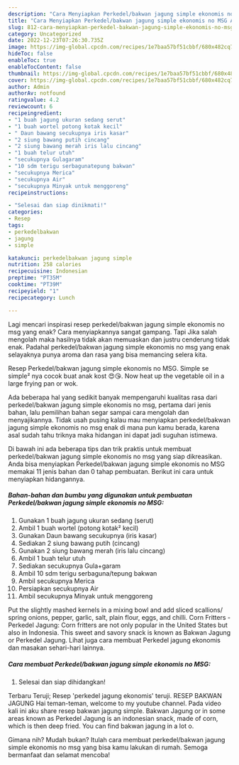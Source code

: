 ```yaml
---
description: "Cara Menyiapkan Perkedel/bakwan jagung simple ekonomis no MSG Anti Gagal"
title: "Cara Menyiapkan Perkedel/bakwan jagung simple ekonomis no MSG Anti Gagal"
slug: 812-cara-menyiapkan-perkedel-bakwan-jagung-simple-ekonomis-no-msg-anti-gagal
category: Uncategorized
date: 2022-12-23T07:26:30.735Z
image: https://img-global.cpcdn.com/recipes/1e7baa57bf51cbbf/680x482cq70/perkedelbakwan-jagung-simple-ekonomis-no-msg-foto-resep-utama.jpg
hideToc: false
enableToc: true
enableTocContent: false
thumbnail: https://img-global.cpcdn.com/recipes/1e7baa57bf51cbbf/680x482cq70/perkedelbakwan-jagung-simple-ekonomis-no-msg-foto-resep-utama.jpg
cover: https://img-global.cpcdn.com/recipes/1e7baa57bf51cbbf/680x482cq70/perkedelbakwan-jagung-simple-ekonomis-no-msg-foto-resep-utama.jpg
author: Admin
authorAv: notfound
ratingvalue: 4.2
reviewcount: 6
recipeingredient:
- "1 buah jagung ukuran sedang serut"
- "1 buah wortel potong kotak kecil"
- " Daun bawang secukupnya iris kasar"
- "2 siung bawang putih cincang"
- "2 siung bawang merah iris lalu cincang"
- "1 buah telur utuh"
- "secukupnya Gulagaram"
- "10 sdm terigu serbagunatepung bakwan"
- "secukupnya Merica"
- "secukupnya Air"
- "secukupnya Minyak untuk menggoreng"
recipeinstructions:

- "Selesai dan siap dinikmati!"
categories:
- Resep
tags:
- perkedelbakwan
- jagung
- simple

katakunci: perkedelbakwan jagung simple 
nutrition: 258 calories
recipecuisine: Indonesian
preptime: "PT35M"
cooktime: "PT39M"
recipeyield: "1"
recipecategory: Lunch

---
```



Lagi mencari inspirasi resep perkedel/bakwan jagung simple ekonomis no msg yang enak? Cara menyiapkannya sangat gampang. Tapi Jika salah mengolah maka hasilnya tidak akan memuaskan dan justru cenderung tidak enak. Padahal perkedel/bakwan jagung simple ekonomis no msg yang enak selayaknya punya aroma dan rasa yang bisa memancing selera kita.


Resep Perkedel/bakwan jagung simple ekonomis no MSG. Simple se simple² nya cocok buat anak kost 😍😘. Now heat up the vegetable oil in a large frying pan or wok.

Ada beberapa hal yang sedikit banyak mempengaruhi kualitas rasa dari perkedel/bakwan jagung simple ekonomis no msg, pertama dari jenis bahan, lalu pemilihan bahan segar sampai cara mengolah dan menyajikannya. Tidak usah pusing kalau mau menyiapkan perkedel/bakwan jagung simple ekonomis no msg enak di mana pun kamu berada, karena asal sudah tahu triknya maka hidangan ini dapat jadi suguhan istimewa.


Di bawah ini ada beberapa tips dan trik praktis untuk membuat perkedel/bakwan jagung simple ekonomis no msg yang siap dikreasikan. Anda bisa menyiapkan Perkedel/bakwan jagung simple ekonomis no MSG memakai 11 jenis bahan dan 0 tahap pembuatan. Berikut ini cara untuk menyiapkan hidangannya.

<!--inarticleads1-->

##### Bahan-bahan dan bumbu yang digunakan untuk pembuatan Perkedel/bakwan jagung simple ekonomis no MSG:

1. Gunakan 1 buah jagung ukuran sedang (serut)
1. Ambil 1 buah wortel (potong kotak² kecil)
1. Gunakan  Daun bawang secukupnya (iris kasar)
1. Sediakan 2 siung bawang putih (cincang)
1. Gunakan 2 siung bawang merah (iris lalu cincang)
1. Ambil 1 buah telur utuh
1. Sediakan secukupnya Gula+garam
1. Ambil 10 sdm terigu serbaguna/tepung bakwan
1. Ambil secukupnya Merica
1. Persiapkan secukupnya Air
1. Ambil secukupnya Minyak untuk menggoreng


Put the slightly mashed kernels in a mixing bowl and add sliced scallions/ spring onions, pepper, garlic, salt, plain flour, eggs, and chilli. Corn Fritters - Perkedel Jagung: Corn fritters are not only popular in the United States but also in Indonesia. This sweet and savory snack is known as Bakwan Jagung or Perkedel Jagung. Lihat juga cara membuat Perkedel jagung ekonomis dan masakan sehari-hari lainnya. 

<!--inarticleads2-->

##### Cara membuat Perkedel/bakwan jagung simple ekonomis no MSG:


1. Selesai dan siap dihidangkan!

Terbaru Teruji; Resep &#39;perkedel jagung ekonomis&#39; teruji. RESEP BAKWAN JAGUNG Hai teman-teman, welcome to my youtube channel. Pada video kali ini aku share resep bakwan jagung simple. Bakwan Jagung or in some areas known as Perkedel Jagung is an indonesian snack, made of corn, which is then deep fried. You can find bakwan jagung in a lot o. 

Gimana nih? Mudah bukan? Itulah cara membuat perkedel/bakwan jagung simple ekonomis no msg yang bisa kamu lakukan di rumah. Semoga bermanfaat dan selamat mencoba!
